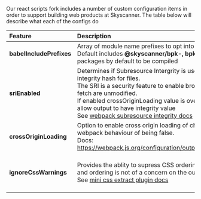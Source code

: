 Our react scripts fork includes a number of custom configuration items in order to support building web products at Skyscanner. The table below will describe what each of the configs do

| Feature | Description | Default Value |
|:---|:--|:---|
| **babelIncludePrefixes** | Array of module name prefixes to opt into babel compilation. <br> Default includes **@skyscanner/bpk-, bpk- and saddlebag-** packages by default to be compiled | **[@skyscanner/bpk-, bpk- and saddlebag-]** |
| **sriEnabled** | Determines if Subresource Intergrity is used during build to add an integrity hash for files. <br> The SRI is a security feature to enable browsers to verify the files they fetch are unmodified. <br> If enabled crossOriginLoading value is overriden with anonymous to allow output to have integrity value <br> See [webpack subresource integrity docs](https://github.com/waysact/webpack-subresource-integrity/blob/master/README.md) | **false** (this is currently the default in the future security may want to make it true by default but pending them still trying things about) |
| **crossOriginLoading** | Option to enable cross origin loading of chunks to modify the default webpack behaviour of being false. <br> Docs: https://webpack.js.org/configuration/output/#outputcrossoriginloading | **false** |
| **ignoreCssWarnings** | Provides the ablity to supress CSS ordering warnings when its safe and ordering is not of a concern on the output <br> See [mini css extract plugin docs](https://github.com/webpack-contrib/mini-css-extract-plugin#remove-order-warnings) | **false** - by default we should care about order as it can sometimes have an output impact |
